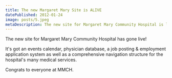 ```yaml
---
title: The new Margaret Mary Site is ALIVE
datePublished: 2012-01-24
image: posts/5.jpeg
metaDescription: The new site for Margaret Mary Community Hospital is live!  It's got an events calendar, physician database, a job posting & employment application system & more.
---
```


The new site for Margaret Mary Community Hospital has gone live!

It's got an events calendar, physician database, a job posting & employment application system as well as a comprehensive navigation structure for the hospital's many medical services.

Congrats to everyone at MMCH.
